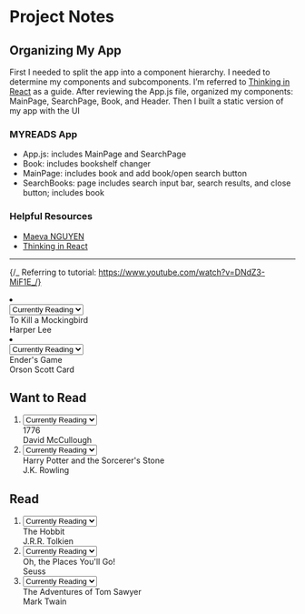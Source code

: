 # Project Notes

## Organizing My App

First I needed to split the app into a component hierarchy. I needed to determine my components and subcomponents. I’m referred to [Thinking in React](https://reactjs.org/docs/thinking-in-react.html) as a guide. After reviewing the App.js file, organized my components: MainPage, SearchPage, Book, and Header.
Then I built a static version of my app with the UI

### MYREADS App

- App.js: includes MainPage and SearchPage
- Book: includes bookshelf changer
- MainPage: includes book and add book/open search button
- SearchBooks: page includes search input bar, search results, and close button; includes book

### Helpful Resources

- [Maeva NGUYEN](https://www.youtube.com/watch?v=i6L2jLHV9j8)
- [Thinking in React](https://reactjs.org/docs/thinking-in-react.html)

---

{/_ Referring to tutorial: https://www.youtube.com/watch?v=DNdZ3-MiF1E_/}

<li>
                      <div className="book">
                        <div className="book-top">
                          <div
                            className="book-cover"
                            style={{
                              width: 128,
                              height: 193,
                              backgroundImage:
                                'url("http://books.google.com/books/content?id=PGR2AwAAQBAJ&printsec=frontcover&img=1&zoom=1&imgtk=AFLRE73-GnPVEyb7MOCxDzOYF1PTQRuf6nCss9LMNOSWBpxBrz8Pm2_mFtWMMg_Y1dx92HT7cUoQBeSWjs3oEztBVhUeDFQX6-tWlWz1-feexS0mlJPjotcwFqAg6hBYDXuK_bkyHD-y&source=gbs_api")',
                            }}
                          ></div>
                          <div className="book-shelf-changer">
                            <select>
                              <option value="none" disabled>
                                Move to...
                              </option>
                              <option value="currentlyReading">
                                Currently Reading
                              </option>
                              <option value="wantToRead">Want to Read</option>
                              <option value="read">Read</option>
                              <option value="none">None</option>
                            </select>
                          </div>
                        </div>
                        <div className="book-title">To Kill a Mockingbird</div>
                        <div className="book-authors">Harper Lee</div>
                      </div>
                    </li>
                    <li>
                      <div className="book">
                        <div className="book-top">
                          <div
                            className="book-cover"
                            style={{
                              width: 128,
                              height: 188,
                              backgroundImage:
                                'url("http://books.google.com/books/content?id=yDtCuFHXbAYC&printsec=frontcover&img=1&zoom=1&imgtk=AFLRE72RRiTR6U5OUg3IY_LpHTL2NztVWAuZYNFE8dUuC0VlYabeyegLzpAnDPeWxE6RHi0C2ehrR9Gv20LH2dtjpbcUcs8YnH5VCCAH0Y2ICaKOTvrZTCObQbsfp4UbDqQyGISCZfGN&source=gbs_api")',
                            }}
                          ></div>
                          <div className="book-shelf-changer">
                            <select>
                              <option value="none" disabled>
                                Move to...
                              </option>
                              <option value="currentlyReading">
                                Currently Reading
                              </option>
                              <option value="wantToRead">Want to Read</option>
                              <option value="read">Read</option>
                              <option value="none">None</option>
                            </select>
                          </div>
                        </div>
                        <div className="book-title">Ender's Game</div>
                        <div className="book-authors">Orson Scott Card</div>
                      </div>
                    </li>
                  </ol>
                </div>
              </div>
              <div className="bookshelf">
                <h2 className="bookshelf-title">Want to Read</h2>
                <div className="bookshelf-books">
                  <ol className="books-grid">
                    <li>
                      <div className="book">
                        <div className="book-top">
                          <div
                            className="book-cover"
                            style={{
                              width: 128,
                              height: 193,
                              backgroundImage:
                                'url("http://books.google.com/books/content?id=uu1mC6zWNTwC&printsec=frontcover&img=1&zoom=1&imgtk=AFLRE73pGHfBNSsJG9Y8kRBpmLUft9O4BfItHioHolWNKOdLavw-SLcXADy3CPAfJ0_qMb18RmCa7Ds1cTdpM3dxAGJs8zfCfm8c6ggBIjzKT7XR5FIB53HHOhnsT7a0Cc-PpneWq9zX&source=gbs_api")',
                            }}
                          ></div>
                          <div className="book-shelf-changer">
                            <select>
                              <option value="none" disabled>
                                Move to...
                              </option>
                              <option value="currentlyReading">
                                Currently Reading
                              </option>
                              <option value="wantToRead">Want to Read</option>
                              <option value="read">Read</option>
                              <option value="none">None</option>
                            </select>
                          </div>
                        </div>
                        <div className="book-title">1776</div>
                        <div className="book-authors">David McCullough</div>
                      </div>
                    </li>
                    <li>
                      <div className="book">
                        <div className="book-top">
                          <div
                            className="book-cover"
                            style={{
                              width: 128,
                              height: 192,
                              backgroundImage:
                                'url("http://books.google.com/books/content?id=wrOQLV6xB-wC&printsec=frontcover&img=1&zoom=1&imgtk=AFLRE72G3gA5A-Ka8XjOZGDFLAoUeMQBqZ9y-LCspZ2dzJTugcOcJ4C7FP0tDA8s1h9f480ISXuvYhA_ZpdvRArUL-mZyD4WW7CHyEqHYq9D3kGnrZCNiqxSRhry8TiFDCMWP61ujflB&source=gbs_api")',
                            }}
                          ></div>
                          <div className="book-shelf-changer">
                            <select>
                              <option value="none" disabled>
                                Move to...
                              </option>
                              <option value="currentlyReading">
                                Currently Reading
                              </option>
                              <option value="wantToRead">Want to Read</option>
                              <option value="read">Read</option>
                              <option value="none">None</option>
                            </select>
                          </div>
                        </div>
                        <div className="book-title">
                          Harry Potter and the Sorcerer's Stone
                        </div>
                        <div className="book-authors">J.K. Rowling</div>
                      </div>
                    </li>
                  </ol>
                </div>
              </div>
              <div className="bookshelf">
                <h2 className="bookshelf-title">Read</h2>
                <div className="bookshelf-books">
                  <ol className="books-grid">
                    <li>
                      <div className="book">
                        <div className="book-top">
                          <div
                            className="book-cover"
                            style={{
                              width: 128,
                              height: 192,
                              backgroundImage:
                                'url("http://books.google.com/books/content?id=pD6arNyKyi8C&printsec=frontcover&img=1&zoom=1&imgtk=AFLRE70Rw0CCwNZh0SsYpQTkMbvz23npqWeUoJvVbi_gXla2m2ie_ReMWPl0xoU8Quy9fk0Zhb3szmwe8cTe4k7DAbfQ45FEzr9T7Lk0XhVpEPBvwUAztOBJ6Y0QPZylo4VbB7K5iRSk&source=gbs_api")',
                            }}
                          ></div>
                          <div className="book-shelf-changer">
                            <select>
                              <option value="none" disabled>
                                Move to...
                              </option>
                              <option value="currentlyReading">
                                Currently Reading
                              </option>
                              <option value="wantToRead">Want to Read</option>
                              <option value="read">Read</option>
                              <option value="none">None</option>
                            </select>
                          </div>
                        </div>
                        <div className="book-title">The Hobbit</div>
                        <div className="book-authors">J.R.R. Tolkien</div>
                      </div>
                    </li>
                    <li>
                      <div className="book">
                        <div className="book-top">
                          <div
                            className="book-cover"
                            style={{
                              width: 128,
                              height: 174,
                              backgroundImage:
                                'url("http://books.google.com/books/content?id=1q_xAwAAQBAJ&printsec=frontcover&img=1&zoom=1&imgtk=AFLRE712CA0cBYP8VKbEcIVEuFJRdX1k30rjLM29Y-dw_qU1urEZ2cQ42La3Jkw6KmzMmXIoLTr50SWTpw6VOGq1leINsnTdLc_S5a5sn9Hao2t5YT7Ax1RqtQDiPNHIyXP46Rrw3aL8&source=gbs_api")',
                            }}
                          ></div>
                          <div className="book-shelf-changer">
                            <select>
                              <option value="none" disabled>
                                Move to...
                              </option>
                              <option value="currentlyReading">
                                Currently Reading
                              </option>
                              <option value="wantToRead">Want to Read</option>
                              <option value="read">Read</option>
                              <option value="none">None</option>
                            </select>
                          </div>
                        </div>
                        <div className="book-title">
                          Oh, the Places You'll Go!
                        </div>
                        <div className="book-authors">Seuss</div>
                      </div>
                    </li>
                    <li>
                      <div className="book">
                        <div className="book-top">
                          <div
                            className="book-cover"
                            style={{
                              width: 128,
                              height: 192,
                              backgroundImage:
                                'url("http://books.google.com/books/content?id=32haAAAAMAAJ&printsec=frontcover&img=1&zoom=1&imgtk=AFLRE72yckZ5f5bDFVIf7BGPbjA0KYYtlQ__nWB-hI_YZmZ-fScYwFy4O_fWOcPwf-pgv3pPQNJP_sT5J_xOUciD8WaKmevh1rUR-1jk7g1aCD_KeJaOpjVu0cm_11BBIUXdxbFkVMdi&source=gbs_api")',
                            }}
                          ></div>
                          <div className="book-shelf-changer">
                            <select>
                              <option value="none" disabled>
                                Move to...
                              </option>
                              <option value="currentlyReading">
                                Currently Reading
                              </option>
                              <option value="wantToRead">Want to Read</option>
                              <option value="read">Read</option>
                              <option value="none">None</option>
                            </select>
                          </div>
                        </div>
                        <div className="book-title">
                          The Adventures of Tom Sawyer
                        </div>
                        <div className="book-authors">Mark Twain</div>
                      </div>
                    </li>
